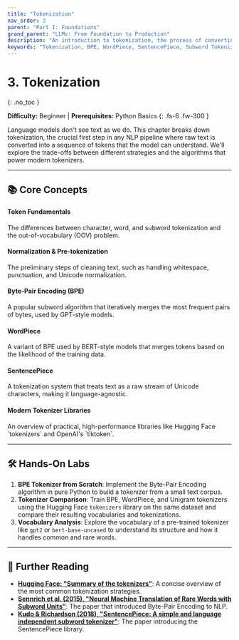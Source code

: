 ```yaml
---
title: "Tokenization"
nav_order: 3
parent: "Part I: Foundations"
grand_parent: "LLMs: From Foundation to Production"
description: "An introduction to tokenization, the process of converting raw text into a sequence of tokens suitable for a language model, covering BPE, WordPiece, and SentencePiece."
keywords: "Tokenization, BPE, WordPiece, SentencePiece, Subword Tokenization, Vocabulary, OOV, Normalization, Pre-tokenization"
---
```


# 3. Tokenization
{: .no_toc }

**Difficulty:** Beginner | **Prerequisites:** Python Basics
{: .fs-6 .fw-300 }

Language models don't see text as we do. This chapter breaks down tokenization, the crucial first step in any NLP pipeline where raw text is converted into a sequence of tokens that the model can understand. We'll explore the trade-offs between different strategies and the algorithms that power modern tokenizers.

---

## 📚 Core Concepts

<div class="concept-grid">
  <div class="concept-grid-item">
    <h4>Token Fundamentals</h4>
    <p>The differences between character, word, and subword tokenization and the out-of-vocabulary (OOV) problem.</p>
  </div>
  <div class="concept-grid-item">
    <h4>Normalization & Pre-tokenization</h4>
    <p>The preliminary steps of cleaning text, such as handling whitespace, punctuation, and Unicode normalization.</p>
  </div>
  <div class="concept-grid-item">
    <h4>Byte-Pair Encoding (BPE)</h4>
    <p>A popular subword algorithm that iteratively merges the most frequent pairs of bytes, used by GPT-style models.</p>
  </div>
  <div class="concept-grid-item">
    <h4>WordPiece</h4>
    <p>A variant of BPE used by BERT-style models that merges tokens based on the likelihood of the training data.</p>
  </div>
  <div class="concept-grid-item">
    <h4>SentencePiece</h4>
    <p>A tokenization system that treats text as a raw stream of Unicode characters, making it language-agnostic.</p>
  </div>
  <div class="concept-grid-item">
    <h4>Modern Tokenizer Libraries</h4>
    <p>An overview of practical, high-performance libraries like Hugging Face `tokenizers` and OpenAI's `tiktoken`.</p>
  </div>
</div>

---

## 🛠️ Hands-On Labs

1.  **BPE Tokenizer from Scratch**: Implement the Byte-Pair Encoding algorithm in pure Python to build a tokenizer from a small text corpus.
2.  **Tokenizer Comparison**: Train BPE, WordPiece, and Unigram tokenizers using the Hugging Face `tokenizers` library on the same dataset and compare their resulting vocabularies and tokenizations.
3.  **Vocabulary Analysis**: Explore the vocabulary of a pre-trained tokenizer like `gpt2` or `bert-base-uncased` to understand its structure and how it handles common and rare words.

---

## 🧠 Further Reading

- **[Hugging Face: "Summary of the tokenizers"](https://huggingface.co/docs/tokenizers/main/en/summary)**: A concise overview of the most common tokenization strategies.
- **[Sennrich et al. (2015), "Neural Machine Translation of Rare Words with Subword Units"](https://arxiv.org/abs/1508.07909)**: The paper that introduced Byte-Pair Encoding to NLP.
- **[Kudo & Richardson (2018), "SentencePiece: A simple and language independent subword tokenizer"](https://arxiv.org/abs/1808.06226)**: The paper introducing the SentencePiece library. 